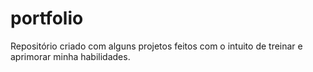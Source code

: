 # portfolio
Repositório criado com alguns projetos feitos com o intuito de treinar e aprimorar minha habilidades.
